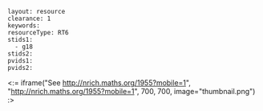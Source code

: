 ````
layout: resource
clearance: 1
keywords:
resourceType: RT6
stids1: 
  - g18
stids2:
pvids1:
pvids2:

````

<:= iframe("See http://nrich.maths.org/1955?mobile=1", "http://nrich.maths.org/1955?mobile=1", 700, 700, image="thumbnail.png") :>